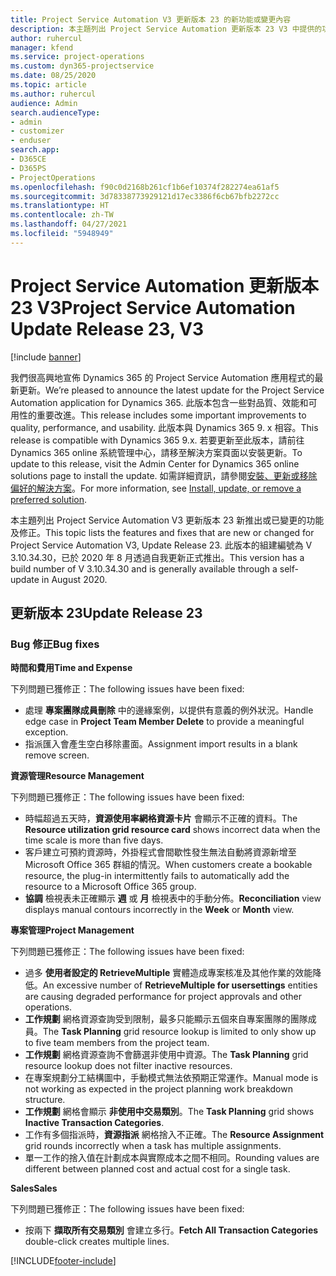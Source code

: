 ```yaml
---
title: Project Service Automation V3 更新版本 23 的新功能或變更內容
description: 本主題列出 Project Service Automation 更新版本 23 V3 中提供的功能和修正。
author: ruhercul
manager: kfend
ms.service: project-operations
ms.custom: dyn365-projectservice
ms.date: 08/25/2020
ms.topic: article
ms.author: ruhercul
audience: Admin
search.audienceType:
- admin
- customizer
- enduser
search.app:
- D365CE
- D365PS
- ProjectOperations
ms.openlocfilehash: f90c0d2168b261cf1b6ef10374f282274ea61af5
ms.sourcegitcommit: 3d78338773929121d17ec3386f6cb67bfb2272cc
ms.translationtype: HT
ms.contentlocale: zh-TW
ms.lasthandoff: 04/27/2021
ms.locfileid: "5948949"
---
```

# <a name="project-service-automation-update-release-23-v3"></a><span data-ttu-id="12e0e-103">Project Service Automation 更新版本 23 V3</span><span class="sxs-lookup"><span data-stu-id="12e0e-103">Project Service Automation Update Release 23, V3</span></span>

[!include [banner](../includes/psa-now-project-operations.md)]

<span data-ttu-id="12e0e-104">我們很高興地宣佈 Dynamics 365 的 Project Service Automation 應用程式的最新更新。</span><span class="sxs-lookup"><span data-stu-id="12e0e-104">We’re pleased to announce the latest update for the Project Service Automation application for Dynamics 365.</span></span> <span data-ttu-id="12e0e-105">此版本包含一些對品質、效能和可用性的重要改進。</span><span class="sxs-lookup"><span data-stu-id="12e0e-105">This release includes some important improvements to quality, performance, and usability.</span></span> <span data-ttu-id="12e0e-106">此版本與 Dynamics 365 9. x 相容。</span><span class="sxs-lookup"><span data-stu-id="12e0e-106">This release is compatible with Dynamics 365 9.x.</span></span> <span data-ttu-id="12e0e-107">若要更新至此版本，請前往 Dynamics 365 online 系統管理中心，請移至解決方案頁面以安裝更新。</span><span class="sxs-lookup"><span data-stu-id="12e0e-107">To update to this release, visit the Admin Center for Dynamics 365 online solutions page to install the update.</span></span> <span data-ttu-id="12e0e-108">如需詳細資訊，請參閱[安裝、更新或移除偏好的解決方案](/power-platform/admin/install-remove-preferred-solution)。</span><span class="sxs-lookup"><span data-stu-id="12e0e-108">For more information, see [Install, update, or remove a preferred solution](/power-platform/admin/install-remove-preferred-solution).</span></span>

<span data-ttu-id="12e0e-109">本主題列出 Project Service Automation V3 更新版本 23 新推出或已變更的功能及修正。</span><span class="sxs-lookup"><span data-stu-id="12e0e-109">This topic lists the features and fixes that are new or changed for Project Service Automation V3, Update Release 23.</span></span> <span data-ttu-id="12e0e-110">此版本的組建編號為 V 3.10.34.30，已於 2020 年 8 月透過自我更新正式推出。</span><span class="sxs-lookup"><span data-stu-id="12e0e-110">This version has a build number of V 3.10.34.30 and is generally available through a self-update in August 2020.</span></span>

## <a name="update-release-23"></a><span data-ttu-id="12e0e-111">更新版本 23</span><span class="sxs-lookup"><span data-stu-id="12e0e-111">Update Release 23</span></span>

### <a name="bug-fixes"></a><span data-ttu-id="12e0e-112">Bug 修正</span><span class="sxs-lookup"><span data-stu-id="12e0e-112">Bug fixes</span></span>

<span data-ttu-id="12e0e-113">**時間和費用**</span><span class="sxs-lookup"><span data-stu-id="12e0e-113">**Time and Expense**</span></span>

<span data-ttu-id="12e0e-114">下列問題已獲修正：</span><span class="sxs-lookup"><span data-stu-id="12e0e-114">The following issues have been fixed:</span></span>
- <span data-ttu-id="12e0e-115">處理 **專案團隊成員刪除** 中的邊緣案例，以提供有意義的例外狀況。</span><span class="sxs-lookup"><span data-stu-id="12e0e-115">Handle edge case in **Project Team Member Delete** to provide a meaningful exception.</span></span>
- <span data-ttu-id="12e0e-116">指派匯入會產生空白移除畫面。</span><span class="sxs-lookup"><span data-stu-id="12e0e-116">Assignment import results in a blank remove screen.</span></span>

<span data-ttu-id="12e0e-117">**資源管理**</span><span class="sxs-lookup"><span data-stu-id="12e0e-117">**Resource Management**</span></span>

<span data-ttu-id="12e0e-118">下列問題已獲修正：</span><span class="sxs-lookup"><span data-stu-id="12e0e-118">The following issues have been fixed:</span></span>

- <span data-ttu-id="12e0e-119">時幅超過五天時，**資源使用率網格資源卡片** 會顯示不正確的資料。</span><span class="sxs-lookup"><span data-stu-id="12e0e-119">The **Resource utilization grid resource card** shows incorrect data when the time scale is more than five days.</span></span>
- <span data-ttu-id="12e0e-120">客戶建立可預約資源時，外掛程式會間歇性發生無法自動將資源新增至 Microsoft Office 365 群組的情況。</span><span class="sxs-lookup"><span data-stu-id="12e0e-120">When customers create a bookable resource, the plug-in intermittently fails to automatically add the resource to a Microsoft Office 365 group.</span></span>
- <span data-ttu-id="12e0e-121">**協調** 檢視表未正確顯示 **週** 或 **月** 檢視表中的手動分佈。</span><span class="sxs-lookup"><span data-stu-id="12e0e-121">**Reconciliation** view displays manual contours incorrectly in the **Week** or **Month** view.</span></span>

<span data-ttu-id="12e0e-122">**專案管理**</span><span class="sxs-lookup"><span data-stu-id="12e0e-122">**Project Management**</span></span>

<span data-ttu-id="12e0e-123">下列問題已獲修正：</span><span class="sxs-lookup"><span data-stu-id="12e0e-123">The following issues have been fixed:</span></span>

- <span data-ttu-id="12e0e-124">過多 **使用者設定的 RetrieveMultiple** 實體造成專案核准及其他作業的效能降低。</span><span class="sxs-lookup"><span data-stu-id="12e0e-124">An excessive number of **RetrieveMultiple for usersettings** entities are causing degraded performance for project approvals and other operations.</span></span>
- <span data-ttu-id="12e0e-125">**工作規劃** 網格資源查詢受到限制，最多只能顯示五個來自專案團隊的團隊成員。</span><span class="sxs-lookup"><span data-stu-id="12e0e-125">The **Task Planning** grid resource lookup is limited to only show up to five team members from the project team.</span></span> 
- <span data-ttu-id="12e0e-126">**工作規劃** 網格資源查詢不會篩選非使用中資源。</span><span class="sxs-lookup"><span data-stu-id="12e0e-126">The **Task Planning** grid resource lookup does not filter inactive resources.</span></span>
- <span data-ttu-id="12e0e-127">在專案規劃分工結構圖中，手動模式無法依預期正常運作。</span><span class="sxs-lookup"><span data-stu-id="12e0e-127">Manual mode is not working as expected in the project planning work breakdown structure.</span></span>
- <span data-ttu-id="12e0e-128">**工作規劃** 網格會顯示 **非使用中交易類別**。</span><span class="sxs-lookup"><span data-stu-id="12e0e-128">The **Task Planning** grid shows **Inactive Transaction Categories**.</span></span>
- <span data-ttu-id="12e0e-129">工作有多個指派時，**資源指派** 網格捨入不正確。</span><span class="sxs-lookup"><span data-stu-id="12e0e-129">The **Resource Assignment** grid rounds incorrectly when a task has multiple assignments.</span></span>
- <span data-ttu-id="12e0e-130">單一工作的捨入值在計劃成本與實際成本之間不相同。</span><span class="sxs-lookup"><span data-stu-id="12e0e-130">Rounding values are different between planned cost and actual cost for a single task.</span></span>

<span data-ttu-id="12e0e-131">**Sales**</span><span class="sxs-lookup"><span data-stu-id="12e0e-131">**Sales**</span></span>

<span data-ttu-id="12e0e-132">下列問題已獲修正：</span><span class="sxs-lookup"><span data-stu-id="12e0e-132">The following issues have been fixed:</span></span>

- <span data-ttu-id="12e0e-133">按兩下 **擷取所有交易類別** 會建立多行。</span><span class="sxs-lookup"><span data-stu-id="12e0e-133">**Fetch All Transaction Categories** double-click creates multiple lines.</span></span>


[!INCLUDE[footer-include](../includes/footer-banner.md)]